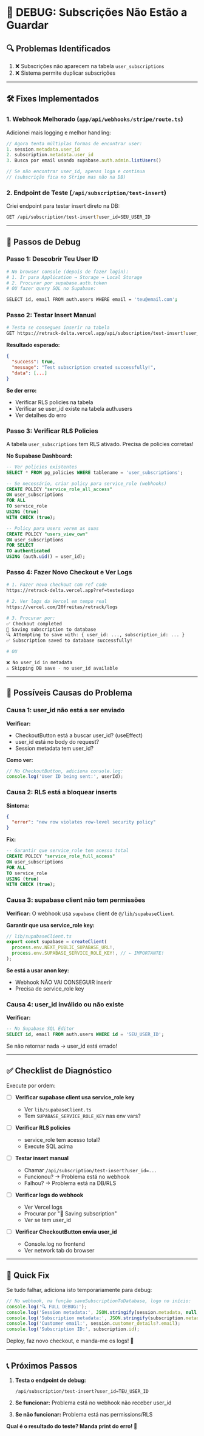 # 🐛 DEBUG: Subscrições Não Estão a Guardar

## 🔍 Problemas Identificados

1. ❌ Subscrições não aparecem na tabela `user_subscriptions`
2. ❌ Sistema permite duplicar subscrições

---

## 🛠️ Fixes Implementados

### **1. Webhook Melhorado** (`app/api/webhooks/stripe/route.ts`)

Adicionei mais logging e melhor handling:

```typescript
// Agora tenta múltiplas formas de encontrar user:
1. session.metadata.user_id
2. subscription.metadata.user_id  
3. Busca por email usando supabase.auth.admin.listUsers()

// Se não encontrar user_id, apenas loga e continua
// (subscrição fica no Stripe mas não na DB)
```

### **2. Endpoint de Teste** (`/api/subscription/test-insert`)

Criei endpoint para testar insert direto na DB:

```bash
GET /api/subscription/test-insert?user_id=SEU_USER_ID
```

---

## 🧪 Passos de Debug

### **Passo 1: Descobrir Teu User ID**

```bash
# No browser console (depois de fazer login):
# 1. Ir para Application → Storage → Local Storage
# 2. Procurar por supabase.auth.token
# OU fazer query SQL no Supabase:

SELECT id, email FROM auth.users WHERE email = 'teu@email.com';
```

### **Passo 2: Testar Insert Manual**

```bash
# Testa se consegues inserir na tabela
GET https://retrack-delta.vercel.app/api/subscription/test-insert?user_id=TEU_USER_ID
```

**Resultado esperado:**
```json
{
  "success": true,
  "message": "Test subscription created successfully!",
  "data": [...]
}
```

**Se der erro:**
- Verificar RLS policies na tabela
- Verificar se user_id existe na tabela auth.users
- Ver detalhes do erro

### **Passo 3: Verificar RLS Policies**

A tabela `user_subscriptions` tem RLS ativado. Precisa de policies corretas!

**No Supabase Dashboard:**
```sql
-- Ver policies existentes
SELECT * FROM pg_policies WHERE tablename = 'user_subscriptions';

-- Se necessário, criar policy para service_role (webhooks)
CREATE POLICY "service_role_all_access"
ON user_subscriptions
FOR ALL
TO service_role
USING (true)
WITH CHECK (true);

-- Policy para users verem as suas
CREATE POLICY "users_view_own"
ON user_subscriptions
FOR SELECT
TO authenticated
USING (auth.uid() = user_id);
```

### **Passo 4: Fazer Novo Checkout e Ver Logs**

```bash
# 1. Fazer novo checkout com ref code
https://retrack-delta.vercel.app?ref=testediogo

# 2. Ver logs da Vercel em tempo real
https://vercel.com/20freitas/retrack/logs

# 3. Procurar por:
✅ Checkout completed
💾 Saving subscription to database
🔍 Attempting to save with: { user_id: ..., subscription_id: ... }
✅ Subscription saved to database successfully!

# OU

❌ No user_id in metadata
⚠️ Skipping DB save - no user_id available
```

---

## 🔧 Possíveis Causas do Problema

### **Causa 1: user_id não está a ser enviado**

**Verificar:**
- CheckoutButton está a buscar user_id? (useEffect)
- user_id está no body do request?
- Session metadata tem user_id?

**Como ver:**
```javascript
// No CheckoutButton, adiciona console.log:
console.log('User ID being sent:', userId);
```

### **Causa 2: RLS está a bloquear inserts**

**Sintoma:**
```json
{
  "error": "new row violates row-level security policy"
}
```

**Fix:**
```sql
-- Garantir que service_role tem acesso total
CREATE POLICY "service_role_full_access"
ON user_subscriptions
FOR ALL
TO service_role
USING (true)
WITH CHECK (true);
```

### **Causa 3: supabase client não tem permissões**

**Verificar:**
O webhook usa `supabase` client de `@/lib/supabaseClient`.

**Garantir que usa service_role key:**

```typescript
// lib/supabaseClient.ts
export const supabase = createClient(
  process.env.NEXT_PUBLIC_SUPABASE_URL!,
  process.env.SUPABASE_SERVICE_ROLE_KEY!, // ← IMPORTANTE!
);
```

**Se está a usar anon key:**
- Webhook NÃO VAI CONSEGUIR inserir
- Precisa de service_role key

### **Causa 4: user_id inválido ou não existe**

**Verificar:**
```sql
-- No Supabase SQL Editor
SELECT id, email FROM auth.users WHERE id = 'SEU_USER_ID';
```

Se não retornar nada → user_id está errado!

---

## ✅ Checklist de Diagnóstico

Execute por ordem:

- [ ] **Verificar supabase client usa service_role key**
  - Ver `lib/supabaseClient.ts`
  - Tem `SUPABASE_SERVICE_ROLE_KEY` nas env vars?

- [ ] **Verificar RLS policies**
  - service_role tem acesso total?
  - Execute SQL acima

- [ ] **Testar insert manual**
  - Chamar `/api/subscription/test-insert?user_id=...`
  - Funcionou? → Problema está no webhook
  - Falhou? → Problema está na DB/RLS

- [ ] **Verificar logs do webhook**
  - Ver Vercel logs
  - Procurar por "💾 Saving subscription"
  - Ver se tem user_id

- [ ] **Verificar CheckoutButton envia user_id**
  - Console.log no frontend
  - Ver network tab do browser

---

## 🚀 Quick Fix

Se tudo falhar, adiciona isto temporariamente para debug:

```typescript
// No webhook, na função saveSubscriptionToDatabase, logo no início:
console.log('🔍 FULL DEBUG:');
console.log('Session metadata:', JSON.stringify(session.metadata, null, 2));
console.log('Subscription metadata:', JSON.stringify(subscription.metadata, null, 2));
console.log('Customer email:', session.customer_details?.email);
console.log('Subscription ID:', subscription.id);
```

Deploy, faz novo checkout, e manda-me os logs! 🎯

---

## 📞 Próximos Passos

1. **Testa o endpoint de debug:**
   ```
   /api/subscription/test-insert?user_id=TEU_USER_ID
   ```

2. **Se funcionar:** Problema está no webhook não receber user_id

3. **Se não funcionar:** Problema está nas permissions/RLS

**Qual é o resultado do teste? Manda print do erro! 📸**
